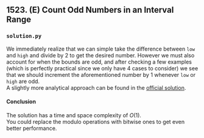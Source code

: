 ## 1523. (E) Count Odd Numbers in an Interval Range

### `solution.py`
We immediately realize that we can simple take the difference between `low` and `high` and divide by 2 to get the desired number. However we must also account for when the bounds are odd, and after checking a few examples (which is perfectly practical since we only have 4 cases to consider) we see that we should increment the aforementioned number by 1 whenever `low` or `high` are odd.  
A slightly more analytical approach can be found in the [official solution](https://leetcode.com/problems/count-odd-numbers-in-an-interval-range/solutions/2957338/count-odd-numbers-in-an-interval-range/).  

#### Conclusion
The solution has a time and space complexity of $O(1)$.  
You could replace the modulo operations with bitwise ones to get even better performance.  

